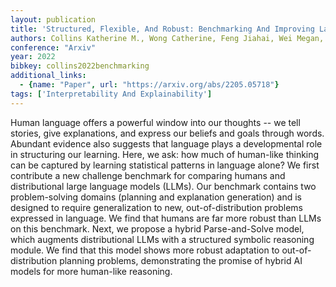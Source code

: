 ```yaml
---
layout: publication
title: 'Structured, Flexible, And Robust: Benchmarking And Improving Large Language Models Towards More Human-like Behavior In Out-of-distribution Reasoning Tasks'
authors: Collins Katherine M., Wong Catherine, Feng Jiahai, Wei Megan, Tenenbaum Joshua B.
conference: "Arxiv"
year: 2022
bibkey: collins2022benchmarking
additional_links:
  - {name: "Paper", url: "https://arxiv.org/abs/2205.05718"}
tags: ['Interpretability And Explainability']
---
```

Human language offers a powerful window into our thoughts -- we tell stories,
give explanations, and express our beliefs and goals through words. Abundant
evidence also suggests that language plays a developmental role in structuring
our learning. Here, we ask: how much of human-like thinking can be captured by
learning statistical patterns in language alone? We first contribute a new
challenge benchmark for comparing humans and distributional large language
models (LLMs). Our benchmark contains two problem-solving domains (planning and
explanation generation) and is designed to require generalization to new,
out-of-distribution problems expressed in language. We find that humans are far
more robust than LLMs on this benchmark. Next, we propose a hybrid
Parse-and-Solve model, which augments distributional LLMs with a structured
symbolic reasoning module. We find that this model shows more robust adaptation
to out-of-distribution planning problems, demonstrating the promise of hybrid
AI models for more human-like reasoning.

